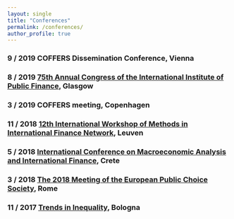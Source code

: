 ```yaml
---
layout: single
title: "Conferences"
permalink: /conferences/
author_profile: true
---
```


### 9 / 2019 COFFERS Dissemination Conference, Vienna

### 8 / 2019 [75th Annual Congress of the International Institute of Public Finance](https://www.gla.ac.uk/events/iipf2019/), Glasgow

### 3 / 2019 COFFERS meeting, Copenhagen

### 11 / 2018 [12th International Workshop of Methods in International Finance Network](https://uclouvain.be/en/research-institutes/lidam/lfin/events/mifn.html), Leuven

### 5 / 2018 [International Conference on Macroeconomic Analysis and International Finance](https://icmaif.soc.uoc.gr/), Crete

### 3 / 2018 [The 2018 Meeting of the European Public Choice Society](http://www.epcs2018.it/), Rome

### 11 / 2017 [Trends in Inequality](http://www.cattaneoinequalities.org/), Bologna